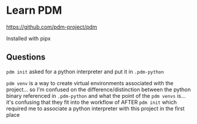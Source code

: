 # Learn PDM

https://github.com/pdm-project/pdm

Installed with pipx

## Questions

`pdm init` asked for a python interpreter and put it in `.pdm-python`

`pdm venv` is a way to create virtual environments associated with the project... so I'm confused on the difference/distinction between the python binary referenced in `.pdm-python` and what the point of the `pdm venvs` is... it's confusing that they fit into the workflow of AFTER `pdm init` which required me to associate a python interpreter with this project in the first place
